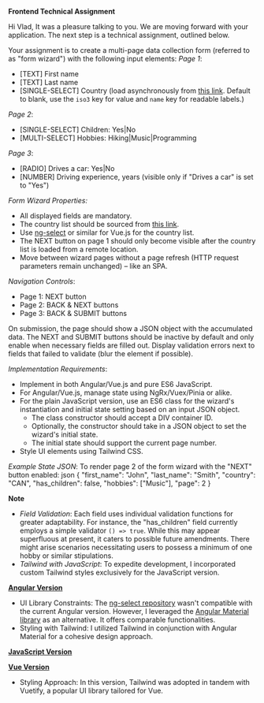 **Frontend Technical Assignment**

Hi Vlad,
It was a pleasure talking to you. We are moving forward with your application. The next step is a technical assignment, outlined below. 

Your assignment is to create a multi-page data collection form (referred to as "form wizard") with the following input elements:
*Page 1*:
- [TEXT] First name
- [TEXT] Last name
- [SINGLE-SELECT] Country (load asynchronously from [this link](https://documenter.getpostman.com/view/1134062/T1LJjU52#a6eeb719-e591-4b28-ba6c-71e481f71269). Default to blank, use the `iso3` key for value and `name` key for readable labels.)

*Page 2*:
- [SINGLE-SELECT] Children: Yes|No
- [MULTI-SELECT] Hobbies: Hiking|Music|Programming

*Page 3*:
- [RADIO] Drives a car: Yes|No
- [NUMBER] Driving experience, years (visible only if "Drives a car" is set to "Yes")

*Form Wizard Properties:*
- All displayed fields are mandatory.
- The country list should be sourced from [this link](https://documenter.getpostman.com/view/1134062/T1LJjU52#a6eeb719-e591-4b28-ba6c-71e481f71269).
- Use [ng-select](https://github.com/ng-select/ng-select) or similar for Vue.js for the country list.
- The NEXT button on page 1 should only become visible after the country list is loaded from a remote location.
- Move between wizard pages without a page refresh (HTTP request parameters remain unchanged) – like an SPA.
  
*Navigation Controls*:
- Page 1: NEXT button
- Page 2: BACK & NEXT buttons
- Page 3: BACK & SUBMIT buttons

On submission, the page should show a JSON object with the accumulated data. The NEXT and SUBMIT buttons should be inactive by default and only enable when necessary fields are filled out. Display validation errors next to fields that failed to validate (blur the element if possible).

*Implementation Requirements*:
- Implement in both Angular/Vue.js and pure ES6 JavaScript.
- For Angular/Vue.js, manage state using NgRx/Vuex/Pinia or alike.
- For the plain JavaScript version, use an ES6 class for the wizard's instantiation and initial state setting based on an input JSON object.
    - The class constructor should accept a DIV container ID.
    - Optionally, the constructor should take in a JSON object to set the wizard's initial state.
    - The initial state should support the current page number.
- Style UI elements using Tailwind CSS.

*Example State JSON*:
To render page 2 of the form wizard with the "NEXT" button enabled:
json {
    "first_name": "John",
    "last_name": "Smith",
    "country": "CAN",
    "has_children": false,
    "hobbies": ["Music"],
    "page": 2
}

**Note**
- *Field Validation*: Each field uses individual validation functions for greater adaptability. For instance, the "has_children" field currently employs a simple validator `() => true`. While this may appear superfluous at present, it caters to possible future amendments. There might arise scenarios necessitating users to possess a minimum of one hobby or similar stipulations.
- *Tailwind with JavaScript*: To expedite development, I incorporated custom Tailwind styles exclusively for the JavaScript version.

**[Angular Version](https://ng-wizard-form.surge.sh/)**
- UI Library Constraints: The [ng-select repository](https://github.com/ng-select/ng-select) wasn't compatible with the current Angular version. However, I leveraged the [Angular Material library](https://material.angular.io) as an alternative. It offers comparable functionalities.
- Styling with Tailwind: I utilized Tailwind in conjunction with Angular Material for a cohesive design approach.

**[JavaScript Version](https://js-wizard-form.surge.sh/)**

**[Vue Version](https://vue-wizard-form.surge.sh/)**
- Styling Approach: In this version, Tailwind was adopted in tandem with Vuetify, a popular UI library tailored for Vue.
